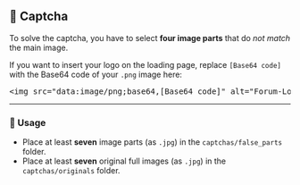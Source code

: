 <h2>🧩 Captcha</h2>

<p>
To solve the captcha, you have to select <strong>four image parts</strong> that do <em>not match</em> the main image.
</p>

<p>
If you want to insert your logo on the loading page, replace <code>[Base64 code]</code> with the Base64 code of your <code>.png</code> image here:
</p>

<pre>
&lt;img src="data:image/png;base64,[Base64 code]" alt="Forum-Logo" class="splash-logo"&gt;
</pre>

<hr>

<h3>📁 Usage</h3>

<ul>
  <li>Place at least <strong>seven</strong> image parts (as <code>.jpg</code>) in the <code>captchas/false_parts</code> folder.</li>
  <li>Place at least <strong>seven</strong> original full images (as <code>.jpg</code>) in the <code>captchas/originals</code> folder.</li>
</ul>
